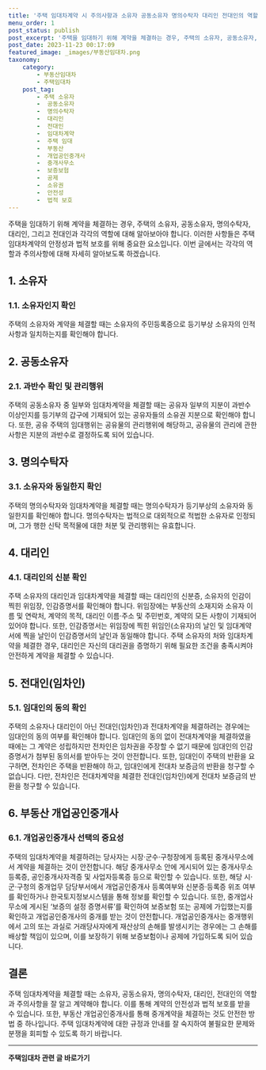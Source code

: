 ```yaml
---
title: '주택 임대차계약 시 주의사항과 소유자 공동소유자 명의수탁자 대리인 전대인의 역할'
menu_order: 1
post_status: publish
post_excerpt: '주택을 임대하기 위해 계약을 체결하는 경우, 주택의 소유자, 공동소유자, 명의수탁자, 대리인, 그리고 전대인과 각각의 역할에 대해 알아보아야 합니다. 이러한 사항들은 주택 임대차계약의 안정성과 법적 보호를 위해 중요한 요소입니다. 이번 글에서는 각각의 역할과 주의사항에 대해 자세히 알아보도록 하겠습니다.'
post_date: 2023-11-23 00:17:09
featured_image: _images/부동산임대차.png
taxonomy:
    category:
        - 부동산임대차
        - 주택임대차
    post_tag:
        - 주택 소유자
        -  공동소유자
        -  명의수탁자
        -  대리인
        -  전대인
        -  임대차계약
        -  주택 임대
        -  부동산
        -  개업공인중개사
        -  중개사무소
        -  보증보험
        -  공제
        -  소유권
        -  안전성
        -  법적 보호
---
```



주택을 임대하기 위해 계약을 체결하는 경우, 주택의 소유자, 공동소유자, 명의수탁자, 대리인, 그리고 전대인과 각각의 역할에 대해 알아보아야 합니다. 이러한 사항들은 주택 임대차계약의 안정성과 법적 보호를 위해 중요한 요소입니다. 이번 글에서는 각각의 역할과 주의사항에 대해 자세히 알아보도록 하겠습니다.

## 1. 소유자

### 1.1. 소유자인지 확인
주택의 소유자와 계약을 체결할 때는 소유자의 주민등록증으로 등기부상 소유자의 인적사항과 일치하는지를 확인해야 합니다.

## 2. 공동소유자

### 2.1. 과반수 확인 및 관리행위
주택의 공동소유자 중 일부와 임대차계약을 체결할 때는 공유자 일부의 지분이 과반수 이상인지를 등기부의 갑구에 기재되어 있는 공유자들의 소유권 지분으로 확인해야 합니다. 또한, 공유 주택의 임대행위는 공유물의 관리행위에 해당하고, 공유물의 관리에 관한 사항은 지분의 과반수로 결정하도록 되어 있습니다.

## 3. 명의수탁자

### 3.1. 소유자와 동일한지 확인
주택의 명의수탁자와 임대차계약을 체결할 때는 명의수탁자가 등기부상의 소유자와 동일한지를 확인해야 합니다. 명의수탁자는 법적으로 대외적으로 적법한 소유자로 인정되며, 그가 행한 신탁 목적물에 대한 처분 및 관리행위는 유효합니다.

## 4. 대리인

### 4.1. 대리인의 신분 확인
주택 소유자의 대리인과 임대차계약을 체결할 때는 대리인의 신분증, 소유자의 인감이 찍힌 위임장, 인감증명서를 확인해야 합니다. 위임장에는 부동산의 소재지와 소유자 이름 및 연락처, 계약의 목적, 대리인 이름·주소 및 주민번호, 계약의 모든 사항이 기재되어 있어야 합니다. 또한, 인감증명서는 위임장에 찍힌 위임인(소유자)의 날인 및 임대계약서에 찍을 날인이 인감증명서의 날인과 동일해야 합니다. 주택 소유자의 처와 임대차계약을 체결한 경우, 대리인은 자신의 대리권을 증명하기 위해 필요한 조건을 충족시켜야 안전하게 계약을 체결할 수 있습니다.

## 5. 전대인(임차인)

### 5.1. 임대인의 동의 확인
주택의 소유자나 대리인이 아닌 전대인(임차인)과 전대차계약을 체결하려는 경우에는 임대인의 동의 여부를 확인해야 합니다. 임대인의 동의 없이 전대차계약을 체결하였을 때에는 그 계약은 성립하지만 전차인은 임차권을 주장할 수 없기 때문에 임대인의 인감증명서가 첨부된 동의서를 받아두는 것이 안전합니다. 또한, 임대인이 주택의 반환을 요구하면, 전차인은 주택을 반환해야 하고, 임대인에게 전대차 보증금의 반환을 청구할 수 없습니다. 다만, 전차인은 전대차계약을 체결한 전대인(임차인)에게 전대차 보증금의 반환을 청구할 수 있습니다.

## 6. 부동산 개업공인중개사

### 6.1. 개업공인중개사 선택의 중요성
주택의 임대차계약을 체결하려는 당사자는 시장·군수·구청장에게 등록된 중개사무소에서 계약을 체결하는 것이 안전합니다. 해당 중개사무소 안에 게시되어 있는 중개사무소등록증, 공인중개사자격증 및 사업자등록증 등으로 확인할 수 있습니다. 또한, 해당 시·군·구청의 중개업무 담당부서에서 개업공인중개사 등록여부와 신분증·등록증 위조 여부를 확인하거나 한국토지정보시스템을 통해 정보를 확인할 수 있습니다. 또한, 중개업사무소에 게시된 ‘보증의 설정 증명서류’를 확인하여 보증보험 또는 공제에 가입했는지를 확인하고 개업공인중개사의 중개를 받는 것이 안전합니다. 개업공인중개사는 중개행위에서 고의 또는 과실로 거래당사자에게 재산상의 손해를 발생시키는 경우에는 그 손해를 배상할 책임이 있으며, 이를 보장하기 위해 보증보험이나 공제에 가입하도록 되어 있습니다.

## 결론

주택 임대차계약을 체결할 때는 소유자, 공동소유자, 명의수탁자, 대리인, 전대인의 역할과 주의사항을 잘 알고 계약해야 합니다. 이를 통해 계약의 안전성과 법적 보호를 받을 수 있습니다. 또한, 부동산 개업공인중개사를 통해 중개계약을 체결하는 것도 안전한 방법 중 하나입니다. 주택 임대차계약에 대한 규정과 안내를 잘 숙지하여 불필요한 문제와 분쟁을 회피할 수 있도록 하기 바랍니다.
<!-- wp:separator -->
<hr class="wp-block-separator has-alpha-channel-opacity"/>
<!-- /wp:separator -->

<!-- wp:group {"backgroundColor":"base","layout":{"type":"constrained"}} -->
<div class="wp-block-group has-base-background-color has-background"><!-- wp:paragraph {"align":"center","fontSize":"medium"} -->
<p class="has-text-align-center has-large-font-size"><strong>주택임대차 관련 글 바로가기</strong></p>
<!-- /wp:paragraph -->


<!-- wp:latest-posts
{"categories":[{"id":27169,"count":19,"description":"","link":"https://uknowlaw.com/category/%ec%a3%bc%ed%83%9d%ec%9e%84%eb%8c%80%ec%b0%a8/","name":"주택임대차","slug":"주택임대차","taxonomy":"category","parent":0,"meta":[],"_links":{"self":[{"href":"https://uknowlaw.com/wp-json/wp/v2/categories/27169"}],"collection":[{"href":"https://uknowlaw.com/wp-json/wp/v2/categories"}],"about":[{"href":"https://uknowlaw.com/wp-json/wp/v2/taxonomies/category"}],"wp:post_type":[{"href":"https://uknowlaw.com/wp-json/wp/v2/posts?categories=27169"}],"curies":[{"name":"wp","href":"https://api.w.org/{rel}","templated":true}]}}],"postsToShow":100,"excerptLength":28,"postLayout":"grid","columns":2,"featuredImageAlign":"left","featuredImageSizeSlug":"large","fontSize":"small"} /--></div>
<!-- /wp:group -->